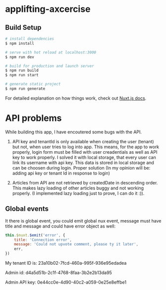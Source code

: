 # applifting-axcercise

## Build Setup

```bash
# install dependencies
$ npm install

# serve with hot reload at localhost:3000
$ npm run dev

# build for production and launch server
$ npm run build
$ npm run start

# generate static project
$ npm run generate
```

For detailed explanation on how things work, check out [Nuxt.js docs](https://nuxtjs.org).

# API problems
While building this app, I have encoutered some bugs with the API.

1) API key and tenantId is only available when creating the user (tenant) but not, when user tries to log into app.
This means, for the app to work properly, login form must be filled with user creadentials as well as API key to work properly.
I solved it with local storage, that every user can link its username with api key. This data is stored in local storage and can be choosen during login.
Proper solution (In my opinion will be: adding api key or tenant Id in response to login)

2)  Articles from API are not retrieved by createdDate in descending order. This makes lazy loading of other articles buggy and not working properly. (I implemented lazy loading just to prove, I can do it :)). 

## Global events
It there is global event, you could emit global nux event, message must have title and message and could have error object as well:
```js
this.$nuxt.$emit('error', {
    title: 'Connection error',
    message: 'Could not upvote comment, please ty it later',
    err,
})
```

My tenant ID is: 23a10b02-7fcd-460a-995f-936e95edadea


Admin id: d4a5d51b-2c1f-4768-8faa-3b2e2b13da95

Admin API key: 0e44cc0e-4d90-40c2-a059-0e25e8effbe1
